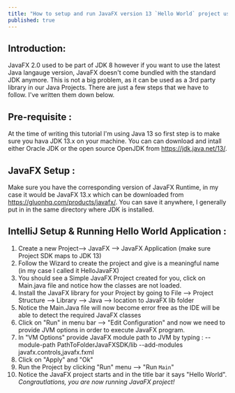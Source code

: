 ```yaml
---
title: "How to setup and run JavaFX version 13 `Hello World` project using IntelliJ IDEA"
published: true
---
```


## Introduction:

JavaFX 2.0 used to be part of JDK 8 however if you want to use the latest Java langauge version, JavaFX doesn't come bundled with the standard JDK anymore. This is not a big problem, as it can be used as a 3rd party library in our Java Projects. There are just a few steps that we have to follow. I've written them down below.

## Pre-requisite :
At the time of writing this tutorial I'm using Java 13 so first step is to make sure you hava JDK 13.x on your machine. You can can download and intall either Oracle JDK or the open source OpenJDK from https://jdk.java.net/13/.

## JavaFX Setup :
Make sure you have the corresponding version of JavaFX Runtime, in my case it would be JavaFX 13.x which can be downloaded from https://gluonhq.com/products/javafx/. You can save it anywhere, I generally put in in the same directory where JDK is installed.

## IntelliJ Setup & Running Hello World Application :

1. Create a new Project--> JavaFX --> JavaFX Application (make sure Project SDK maps to JDK 13)
2. Follow the Wizard to create the project and give is a meaningful name (in my case I called it HelloJavaFX)
3. You should see a Simple JavaFX Project created for you, click on Main.java file and notice how the classes are not loaded.
4. Install the JavaFX library for your Project by going to File --> Project Structure --> Library --> Java --> location to JavaFX lib folder
5. Notice the Main.Java file will now become error free as the IDE will be able to detect the required JavaFX classes
6. Click on "Run" in menu bar --> "Edit Configuration" and now we need to provide JVM options in order to execute JavaFX program.
7. In "VM Options" provide JavaFX module path to JVM by typing : --module-path PathToFolderJavaFXSDK/lib --add-modules javafx.controls,javafx.fxml
8. Click on "Apply" and "Ok"
9. Run the Project by clicking "Run" menu --> "Run `Main`"
10. Notice the JavaFX project starts and in the title bar it says "Hello World". *Congrautlations, you are now running JavaFX project!*
